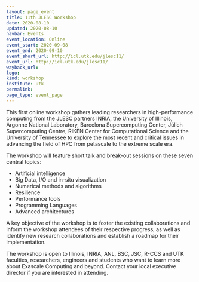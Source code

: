 ```yaml
---
layout: page_event
title: 11th JLESC Workshop
date: 2020-08-10
updated: 2020-08-10
navbar: Events
event_location: Online
event_start: 2020-09-08
event_end: 2020-09-10
event_short_url: http://icl.utk.edu/jlesc11/
event_url: http://icl.utk.edu/jlesc11/
wayback_url:
logo:
kind: workshop
institute: utk
permalink:
page_type: event_page
---
```


This first online workshop gathers leading researchers in high-performance computing from the JLESC partners INRIA,
the University of Illinois, Argonne National Laboratory, Barcelona Supercomputing Center,
Jülich Supercomputing Centre, RIKEN Center for Computational Science and the University of Tennessee
to explore the most recent and critical issues in advancing the field of HPC from petascale to the extreme scale era.

The workshop will feature short talk and break-out sessions on these seven central topics:

  * Artificial intelligence
  * Big Data, I/O and in-situ visualization
  * Numerical methods and algorithms
  * Resilience
  * Performance tools
  * Programming Languages
  * Advanced architectures

A key objective of the workshop is to foster the existing collaborations and inform the workshop attendees of their respective progress, as well as identify new research collaborations and establish a roadmap for their implementation.

The workshop is open to Illinois, INRIA, ANL, BSC, JSC, R-CCS and UTK faculties, researchers,
engineers and students who want to learn more about Exascale Computing and beyond. Contact your local executive director if you are interested in attending.
